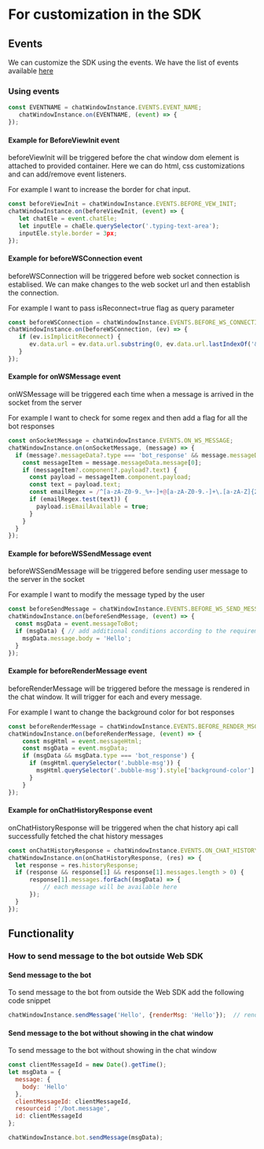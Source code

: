 # For customization in the SDK

## Events
We can customize the SDK using the events.
We have the list of events available [here](https://koredotcom.github.io/web-kore-sdk/chatwindow/api/chatWindow.html)


### Using events
```js
const EVENTNAME = chatWindowInstance.EVENTS.EVENT_NAME;
   chatWindowInstance.on(EVENTNAME, (event) => {
});
```

#### Example for BeforeViewInit event
beforeViewInit will be triggered before the chat window dom element is attached to provided container. Here we can do html, css customizations and can add/remove event listeners.

For example I want to increase the border for chat input.
```js
const beforeViewInit = chatWindowInstance.EVENTS.BEFORE_VEW_INIT;
chatWindowInstance.on(beforeViewInit, (event) => {
   let chatEle = event.chatEle;
   let inputEle = chaEle.querySelector('.typing-text-area');
   inputEle.style.border = 3px;
});
```

#### Example for beforeWSConnection event
beforeWSConnection will be triggered before web socket connection is establised. We can make changes to the web socket url and then establish the connection.

For example I want to pass isReconnect=true flag as query parameter
```js
const beforeWSConnection = chatWindowInstance.EVENTS.BEFORE_WS_CONNECTION;
chatWindowInstance.on(beforeWSConnection, (ev) => {
   if (ev.isImplicitReconnect) {
      ev.data.url = ev.data.url.substring(0, ev.data.url.lastIndexOf('&')) + '&isReconnect=true';
   }
});
```

#### Example for onWSMessage event
onWSMessage will be triggered each time when a message is arrived in the socket from the server

For example I want to check for some regex and then add a flag for all the bot responses
```js
const onSocketMessage = chatWindowInstance.EVENTS.ON_WS_MESSAGE;
chatWindowInstance.on(onSocketMessage, (message) => {
  if (message?.messageData?.type === 'bot_response' && message.messageData?.message?.length > 0) {
    const messageItem = message.messageData.message[0];
    if (messageItem?.component?.payload?.text) {
      const payload = messageItem.component.payload;
      const text = payload.text;
      const emailRegex = /^[a-zA-Z0-9._%+-]+@[a-zA-Z0-9.-]+\.[a-zA-Z]{2,}$/;
      if (emailRegex.test(text)) {
        payload.isEmailAvailable = true;
      }
    }
  }
});
```

#### Example for beforeWSSendMessage event
beforeWSSendMessage will be triggered before sending user message to the server in the socket

For example I want to modify the message typed by the user
```js
const beforeSendMessage = chatWindowInstance.EVENTS.BEFORE_WS_SEND_MESSAGE;
chatWindowInstance.on(beforeSendMessage, (event) => {
  const msgData = event.messageToBot;
  if (msgData) { // add additional conditions according to the requirement
    msgData.message.body = 'Hello';
  }
});
```

#### Example for beforeRenderMessage event
beforeRenderMessage will be triggered before the message is rendered in the chat window. It will trigger for each and every message.

For example I want to change the background color for bot responses
```js
const beforeRenderMessage = chatWindowInstance.EVENTS.BEFORE_RENDER_MSG;
chatWindowInstance.on(beforeRenderMessage, (event) => {
    const msgHtml = event.messageHtml;
    const msgData = event.msgData;
    if (msgData && msgData.type === 'bot_response') {
      if (msgHtml.querySelector('.bubble-msg')) {
        msgHtml.querySelector('.bubble-msg').style['background-color'] = 'red';
      }
    }
});
```

#### Example for onChatHistoryResponse event
onChatHistoryResponse will be triggered when the chat history api call successfully fetched the chat history messages

```js
const onChatHistoryResponse = chatWindowInstance.EVENTS.ON_CHAT_HISTORY_RESPONSE;
chatWindowInstance.on(onChatHistoryResponse, (res) => {
  let response = res.historyResponse;
  if (response && response[1] && response[1].messages.length > 0) {
      response[1].messages.forEach((msgData) => {
          // each message will be available here
      });
  }
});
```

## Functionality

### How to send message to the bot outside Web SDK

#### Send message to the bot

To send message to the bot from outside the Web SDK add the following code snippet

```js
chatWindowInstance.sendMessage('Hello', {renderMsg: 'Hello'});  // renderMsg will be rendered in the chat window
```

#### Send message to the bot without showing in the chat window

To send message to the bot without showing in the chat window

```js
const clientMessageId = new Date().getTime();
let msgData = {
  message: {
    body: 'Hello'
  },
  clientMessageId: clientMessageId,
  resourceid :'/bot.message',
  id: clientMessageId
};

chatWindowInstance.bot.sendMessage(msgData);
```